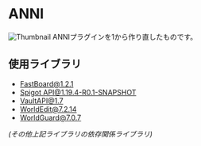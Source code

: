 # ANNI
![Thumbnail](./thumbnail.png)
ANNIプラグインを1から作り直したものです。

## 使用ライブラリ
* [FastBoard@1.2.1](https://github.com/MrMicky-FR/FastBoard)
* [Spigot API@1.19.4-R0.1-SNAPSHOT](https://www.spigotmc.org/threads/spigot-bungeecord-1-19-4.596508/)
* [VaultAPI@1.7](https://github.com/MilkBowl/VaultAPI)
* [WorldEdit@7.2.14](https://github.com/EngineHub/WorldEdit)
* [WorldGuard@7.0.7](https://github.com/EngineHub/WorldGuard)

*(その他上記ライブラリの依存関係ライブラリ)*
